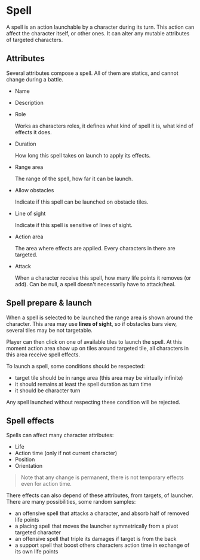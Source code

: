 # Spell

A spell is an action launchable by a character during its turn. This action can affect the character itself, or other ones. It can alter any mutable attributes of targeted characters.

## Attributes

Several attributes compose a spell. All of them are statics, and cannot change during a battle.

- Name
- Description
- Role

    Works as characters roles, it defines what kind of spell it is, what kind of effects it does.

- Duration

    How long this spell takes on launch to apply its effects.

- Range area

    The range of the spell, how far it can be launch.

- Allow obstacles

    Indicate if this spell can be launched on obstacle tiles.

- Line of sight

    Indicate if this spell is sensitive of lines of sight.

- Action area

    The area where effects are applied. Every characters in there are targeted.

- Attack

    When a character receive this spell, how many life points it removes (or add). Can be null, a spell doesn't necessarily have to attack/heal.

## Spell prepare & launch

When a spell is selected to be launched the range area is shown around the character. This area may use **lines of sight**, so if obstacles bars view, several tiles may be not targetable.

Player can then click on one of available tiles to launch the spell. At this moment action area show up on tiles around targeted tile, all characters in this area receive spell effects.

To launch a spell, some conditions should be respected:
- target tile should be in range area (this area may be virtually infinite)
- it should remains at least the spell duration as turn time
- it should be character turn

Any spell launched without respecting these condition will be rejected.

## Spell effects

Spells can affect many character attributes:
- Life
- Action time (only if not current character)
- Position
- Orientation

> Note that any change is permanent, there is not temporary effects even for action time.

There effects can also depend of these attributes, from targets, of launcher. There are many possibilities, some random samples:
- an offensive spell that attacks a character, and absorb half of removed life points
- a placing spell that moves the launcher symmetrically from a pivot targeted character
- an offensive spell that triple its damages if target is from the back
- a support spell that boost others characters action time in exchange of its own life points